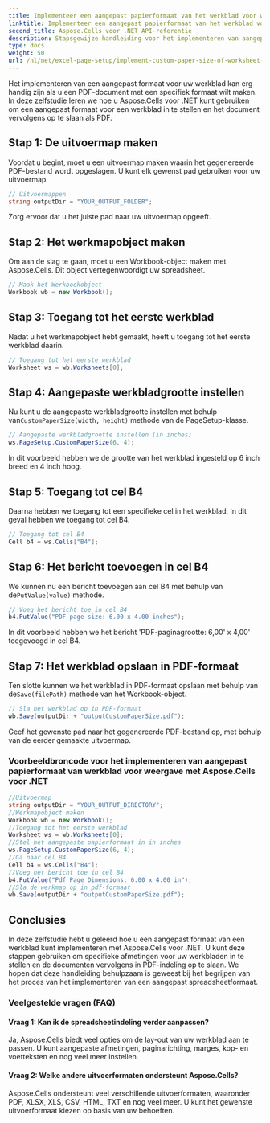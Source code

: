 ```yaml
---
title: Implementeer een aangepast papierformaat van het werkblad voor weergave
linktitle: Implementeer een aangepast papierformaat van het werkblad voor weergave
second_title: Aspose.Cells voor .NET API-referentie
description: Stapsgewijze handleiding voor het implementeren van aangepaste werkbladgroottes met Aspose.Cells voor .NET. Stel de afmetingen in, voeg een bericht toe en sla op als PDF.
type: docs
weight: 50
url: /nl/net/excel-page-setup/implement-custom-paper-size-of-worksheet-for-rendering/
---
```

Het implementeren van een aangepast formaat voor uw werkblad kan erg handig zijn als u een PDF-document met een specifiek formaat wilt maken. In deze zelfstudie leren we hoe u Aspose.Cells voor .NET kunt gebruiken om een aangepast formaat voor een werkblad in te stellen en het document vervolgens op te slaan als PDF.

## Stap 1: De uitvoermap maken

Voordat u begint, moet u een uitvoermap maken waarin het gegenereerde PDF-bestand wordt opgeslagen. U kunt elk gewenst pad gebruiken voor uw uitvoermap.

```csharp
// Uitvoermappen
string outputDir = "YOUR_OUTPUT_FOLDER";
```

Zorg ervoor dat u het juiste pad naar uw uitvoermap opgeeft.

## Stap 2: Het werkmapobject maken

Om aan de slag te gaan, moet u een Workbook-object maken met Aspose.Cells. Dit object vertegenwoordigt uw spreadsheet.

```csharp
// Maak het Werkboekobject
Workbook wb = new Workbook();
```

## Stap 3: Toegang tot het eerste werkblad

Nadat u het werkmapobject hebt gemaakt, heeft u toegang tot het eerste werkblad daarin.

```csharp
// Toegang tot het eerste werkblad
Worksheet ws = wb.Worksheets[0];
```

## Stap 4: Aangepaste werkbladgrootte instellen

 Nu kunt u de aangepaste werkbladgrootte instellen met behulp van`CustomPaperSize(width, height)` methode van de PageSetup-klasse.

```csharp
// Aangepaste werkbladgrootte instellen (in inches)
ws.PageSetup.CustomPaperSize(6, 4);
```

In dit voorbeeld hebben we de grootte van het werkblad ingesteld op 6 inch breed en 4 inch hoog.

## Stap 5: Toegang tot cel B4

Daarna hebben we toegang tot een specifieke cel in het werkblad. In dit geval hebben we toegang tot cel B4.

```csharp
// Toegang tot cel B4
Cell b4 = ws.Cells["B4"];
```

## Stap 6: Het bericht toevoegen in cel B4

 We kunnen nu een bericht toevoegen aan cel B4 met behulp van de`PutValue(value)` methode.

```csharp
// Voeg het bericht toe in cel B4
b4.PutValue("PDF page size: 6.00 x 4.00 inches");
```

In dit voorbeeld hebben we het bericht 'PDF-paginagrootte: 6,00' x 4,00' toegevoegd in cel B4.

## Stap 7: Het werkblad opslaan in PDF-formaat

 Ten slotte kunnen we het werkblad in PDF-formaat opslaan met behulp van de`Save(filePath)` methode van het Workbook-object.

```csharp
// Sla het werkblad op in PDF-formaat
wb.Save(outputDir + "outputCustomPaperSize.pdf");
```

Geef het gewenste pad naar het gegenereerde PDF-bestand op, met behulp van de eerder gemaakte uitvoermap.

### Voorbeeldbroncode voor het implementeren van aangepast papierformaat van werkblad voor weergave met Aspose.Cells voor .NET 
```csharp
//Uitvoermap
string outputDir = "YOUR_OUTPUT_DIRECTORY";
//Werkmapobject maken
Workbook wb = new Workbook();
//Toegang tot het eerste werkblad
Worksheet ws = wb.Worksheets[0];
//Stel het aangepaste papierformaat in in inches
ws.PageSetup.CustomPaperSize(6, 4);
//Ga naar cel B4
Cell b4 = ws.Cells["B4"];
//Voeg het bericht toe in cel B4
b4.PutValue("Pdf Page Dimensions: 6.00 x 4.00 in");
//Sla de werkmap op in pdf-formaat
wb.Save(outputDir + "outputCustomPaperSize.pdf");
```

## Conclusies

In deze zelfstudie hebt u geleerd hoe u een aangepast formaat van een werkblad kunt implementeren met Aspose.Cells voor .NET. U kunt deze stappen gebruiken om specifieke afmetingen voor uw werkbladen in te stellen en de documenten vervolgens in PDF-indeling op te slaan. We hopen dat deze handleiding behulpzaam is geweest bij het begrijpen van het proces van het implementeren van een aangepast spreadsheetformaat.

### Veelgestelde vragen (FAQ)

#### Vraag 1: Kan ik de spreadsheetindeling verder aanpassen?

Ja, Aspose.Cells biedt veel opties om de lay-out van uw werkblad aan te passen. U kunt aangepaste afmetingen, paginarichting, marges, kop- en voetteksten en nog veel meer instellen.

#### Vraag 2: Welke andere uitvoerformaten ondersteunt Aspose.Cells?

Aspose.Cells ondersteunt veel verschillende uitvoerformaten, waaronder PDF, XLSX, XLS, CSV, HTML, TXT en nog veel meer. U kunt het gewenste uitvoerformaat kiezen op basis van uw behoeften.